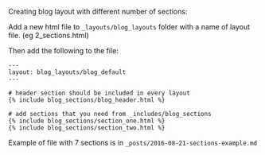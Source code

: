 Creating blog layout with different number of sections:

Add a new html file to `_layouts/blog_layouts` folder with a name of layout file. (eg 2_sections.html)

Then add the following to the file:

```
---
layout: blog_layouts/blog_default
---

# header section should be included in every layout
{% include blog_sections/blog_header.html %}

# add sections that you need from _includes/blog_sections
{% include blog_sections/section_one.html %}
{% include blog_sections/section_two.html %}

```

Example of file with 7 sections is in `_posts/2016-08-21-sections-example.md`
